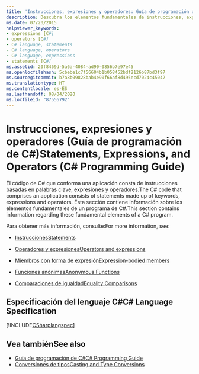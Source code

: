 ```yaml
---
title: 'Instrucciones, expresiones y operadores: Guía de programación de C#'
description: Descubra los elementos fundamentales de instrucciones, expresiones y operadores de la programación de C#.
ms.date: 07/20/2015
helpviewer_keywords:
- expressions [C#]
- operators [C#]
- C# language, statements
- C# language, operators
- C# language, expressions
- statements [C#]
ms.assetid: 20f8469d-5a6a-4084-ad90-0856b7e97e45
ms.openlocfilehash: 5cbebe1c7f56604b1b058452bdf2126b87bd3f97
ms.sourcegitcommit: b7a8b09828bab4e90f66af8d495ecd7024c45042
ms.translationtype: HT
ms.contentlocale: es-ES
ms.lasthandoff: 08/04/2020
ms.locfileid: "87556792"
---
```

# <a name="statements-expressions-and-operators-c-programming-guide"></a><span data-ttu-id="f21bf-103">Instrucciones, expresiones y operadores (Guía de programación de C#)</span><span class="sxs-lookup"><span data-stu-id="f21bf-103">Statements, Expressions, and Operators (C# Programming Guide)</span></span>

<span data-ttu-id="f21bf-104">El código de C# que conforma una aplicación consta de instrucciones basadas en palabras clave, expresiones y operadores.</span><span class="sxs-lookup"><span data-stu-id="f21bf-104">The C# code that comprises an application consists of statements made up of keywords, expressions and operators.</span></span> <span data-ttu-id="f21bf-105">Esta sección contiene información sobre los elementos fundamentales de un programa de C#.</span><span class="sxs-lookup"><span data-stu-id="f21bf-105">This section contains information regarding these fundamental elements of a C# program.</span></span>

 <span data-ttu-id="f21bf-106">Para obtener más información, consulte:</span><span class="sxs-lookup"><span data-stu-id="f21bf-106">For more information, see:</span></span>

- [<span data-ttu-id="f21bf-107">Instrucciones</span><span class="sxs-lookup"><span data-stu-id="f21bf-107">Statements</span></span>](statements.md)

- [<span data-ttu-id="f21bf-108">Operadores y expresiones</span><span class="sxs-lookup"><span data-stu-id="f21bf-108">Operators and expressions</span></span>](../../language-reference/operators/index.md)

- [<span data-ttu-id="f21bf-109">Miembros con forma de expresión</span><span class="sxs-lookup"><span data-stu-id="f21bf-109">Expression-bodied members</span></span>](expression-bodied-members.md)

- [<span data-ttu-id="f21bf-110">Funciones anónimas</span><span class="sxs-lookup"><span data-stu-id="f21bf-110">Anonymous Functions</span></span>](anonymous-functions.md)

- [<span data-ttu-id="f21bf-111">Comparaciones de igualdad</span><span class="sxs-lookup"><span data-stu-id="f21bf-111">Equality Comparisons</span></span>](equality-comparisons.md)

## <a name="c-language-specification"></a><span data-ttu-id="f21bf-112">Especificación del lenguaje C#</span><span class="sxs-lookup"><span data-stu-id="f21bf-112">C# Language Specification</span></span>

[!INCLUDE[CSharplangspec](~/includes/csharplangspec-md.md)]

## <a name="see-also"></a><span data-ttu-id="f21bf-113">Vea también</span><span class="sxs-lookup"><span data-stu-id="f21bf-113">See also</span></span>

- [<span data-ttu-id="f21bf-114">Guía de programación de C#</span><span class="sxs-lookup"><span data-stu-id="f21bf-114">C# Programming Guide</span></span>](../index.md)
- [<span data-ttu-id="f21bf-115">Conversiones de tipos</span><span class="sxs-lookup"><span data-stu-id="f21bf-115">Casting and Type Conversions</span></span>](../types/casting-and-type-conversions.md)
